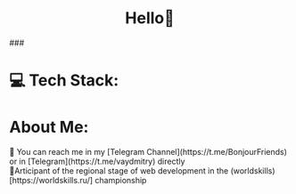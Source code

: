 <h1 align="center">Hello👋</h1>
###


# 💻 Tech Stack:

<h1>About Me: </h1>
💬 You can reach me in my [Telegram Channel](https://t.me/BonjourFriends) or in [Telegram](https://t.me/vaydmitry) directly<br>
🧑Articipant of the regional stage of web development in the (worldskills)[https://worldskills.ru/] championship



<!--
**5Cord/5Cord** is a ✨ _special_ ✨ repository because its `README.md` (this file) appears on your GitHub profile.

Here are some ideas to get you started:

- 🔭 I’m currently working on ...
- 🌱 I’m currently learning ...
- 👯 I’m looking to collaborate on ...
- 🤔 I’m looking for help with ...
- 💬 Ask me about ...
- 📫 How to reach me: ...
- 😄 Pronouns: ...
- ⚡ Fun fact: ...
-->
